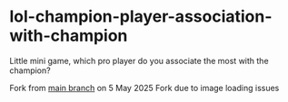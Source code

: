 # lol-champion-player-association-with-champion
Little mini game, which pro player do you associate the most with the champion?

Fork from <a href="https://github.com/Kianyte/lol-champion-player-association-with-champion">main branch</a> on 5 May 2025
Fork due to image loading issues
